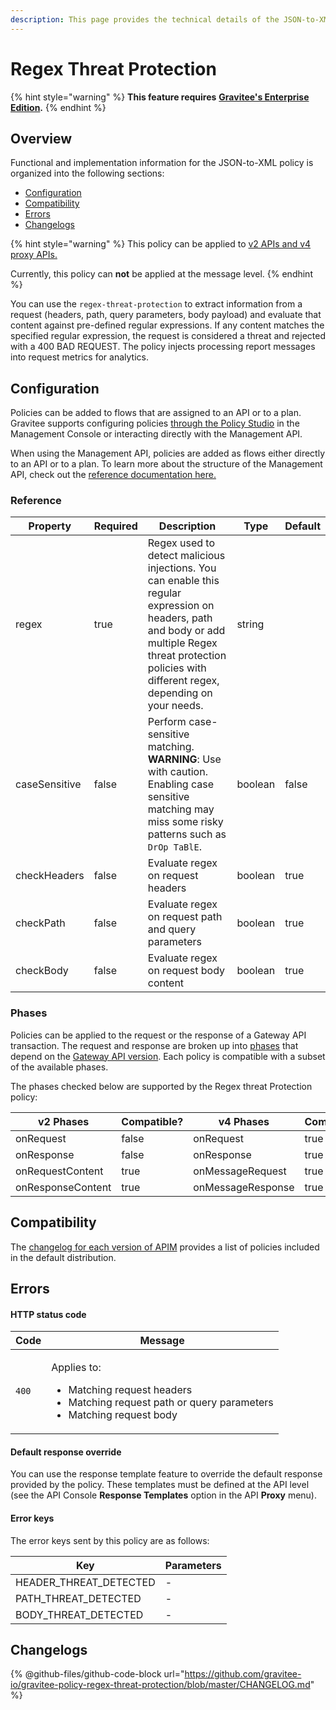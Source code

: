 ```yaml
---
description: This page provides the technical details of the JSON-to-XML policy
---
```


# Regex Threat Protection

{% hint style="warning" %}
**This feature requires** [**Gravitee's Enterprise Edition**](../../overview/introduction-to-gravitee-api-management-apim/ee-vs-oss.md)**.**
{% endhint %}

## Overview

Functional and implementation information for the JSON-to-XML policy is organized into the following sections:

* [Configuration](regex-threat-protection.md#configuration)
* [Compatibility](regex-threat-protection.md#compatibility)
* [Errors](regex-threat-protection.md#errors)
* [Changelogs](regex-threat-protection.md#changelogs)

{% hint style="warning" %}
This policy can be applied to [v2 APIs and v4 proxy APIs.](../../overview/gravitee-api-definitions-and-execution-engines.md)

Currently, this policy can **not** be applied at the message level.
{% endhint %}

You can use the `regex-threat-protection` to extract information from a request (headers, path, query parameters, body payload) and evaluate that content against pre-defined regular expressions. If any content matches the specified regular expression, the request is considered a threat and rejected with a 400 BAD REQUEST. The policy injects processing report messages into request metrics for analytics.

## Configuration

Policies can be added to flows that are assigned to an API or to a plan. Gravitee supports configuring policies [through the Policy Studio](../../guides/policy-design/) in the Management Console or interacting directly with the Management API.

When using the Management API, policies are added as flows either directly to an API or to a plan. To learn more about the structure of the Management API, check out the [reference documentation here.](../management-api-reference/)

### Reference

<table><thead><tr><th>Property</th><th data-type="checkbox">Required</th><th>Description</th><th>Type</th><th>Default</th></tr></thead><tbody><tr><td>regex</td><td>true</td><td>Regex used to detect malicious injections. You can enable this regular expression on headers, path and body or add multiple Regex threat protection policies with different regex, depending on your needs.</td><td>string</td><td></td></tr><tr><td>caseSensitive</td><td>false</td><td>Perform case-sensitive matching. <strong>WARNING</strong>: Use with caution. Enabling case sensitive matching may miss some risky patterns such as <code>DrOp TaBlE</code>.</td><td>boolean</td><td>false</td></tr><tr><td>checkHeaders</td><td>false</td><td>Evaluate regex on request headers</td><td>boolean</td><td>true</td></tr><tr><td>checkPath</td><td>false</td><td>Evaluate regex on request path and query parameters</td><td>boolean</td><td>true</td></tr><tr><td>checkBody</td><td>false</td><td>Evaluate regex on request body content</td><td>boolean</td><td>true</td></tr></tbody></table>

### Phases

Policies can be applied to the request or the response of a Gateway API transaction. The request and response are broken up into [phases](broken-reference) that depend on the [Gateway API version](../../overview/gravitee-api-definitions-and-execution-engines.md). Each policy is compatible with a subset of the available phases.

The phases checked below are supported by the Regex threat Protection policy:

<table data-full-width="false"><thead><tr><th width="209">v2 Phases</th><th width="139" data-type="checkbox">Compatible?</th><th width="188.41136671177264">v4 Phases</th><th data-type="checkbox">Compatible?</th></tr></thead><tbody><tr><td>onRequest</td><td>false</td><td>onRequest</td><td>true</td></tr><tr><td>onResponse</td><td>false</td><td>onResponse</td><td>true</td></tr><tr><td>onRequestContent</td><td>true</td><td>onMessageRequest</td><td>true</td></tr><tr><td>onResponseContent</td><td>true</td><td>onMessageResponse</td><td>true</td></tr></tbody></table>

## Compatibility

The [changelog for each version of APIM](../../releases-and-changelog/changelog/) provides a list of policies included in the default distribution.&#x20;

## Errors

#### HTTP status code

| Code  | Message                                                                                                                                      |
| ----- | -------------------------------------------------------------------------------------------------------------------------------------------- |
| `400` | <p>Applies to:</p><ul><li>Matching request headers</li><li>Matching request path or query parameters</li><li>Matching request body</li></ul> |

#### Default response override

You can use the response template feature to override the default response provided by the policy. These templates must be defined at the API level (see the API Console **Response Templates** option in the API **Proxy** menu).

#### Error keys

The error keys sent by this policy are as follows:

| Key                      | Parameters |
| ------------------------ | ---------- |
| HEADER\_THREAT\_DETECTED | -          |
| PATH\_THREAT\_DETECTED   | -          |
| BODY\_THREAT\_DETECTED   | -          |

## Changelogs

{% @github-files/github-code-block url="https://github.com/gravitee-io/gravitee-policy-regex-threat-protection/blob/master/CHANGELOG.md" %}
